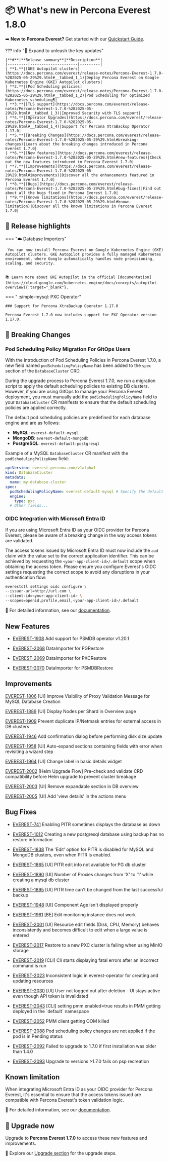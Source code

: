# 📦 What's new in Percona Everest 1.8.0

➡️ **New to Percona Everest?** Get started with our [Quickstart Guide](https://docs.percona.com/everest/quick-install.html).


??? info "🔑 Expand to unleash the key updates"

    |**#**|**Release summary**|**Description**|
    |---------|---------------------|---------|
    | **1.**|[GKE Autopilot clusters](https://docs.percona.com/everest/release-notes/Percona-Everest-1.7.0-%282025-05-29%29.html#__tabbed_1_1)|Deploy Percona Everest on Google Kubernetes Engine (GKE) Autopilot clusters|
    | **2.**|[Pod Scheduling policies](https://docs.percona.com/everest/release-notes/Percona-Everest-1.7.0-%282025-05-29%29.html#__tabbed_1_2)|Pod Scheduling for optimized Kubernetes scheduling¶|
    | **3.**|[TLS support](https://docs.percona.com/everest/release-notes/Percona-Everest-1.7.0-%282025-05-29%29.html#__tabbed_1_3)|Improved Security with TLS support|
    | **4.**|[Operator Upgrades](https://docs.percona.com/everest/release-notes/Percona-Everest-1.7.0-%282025-05-29%29.html#__tabbed_1_4)|Support for Percona XtraBackup Operator 1.17.0|
    | **5.**|[Breaking Changes](https://docs.percona.com/everest/release-notes/Percona-Everest-1.7.0-%282025-05-29%29.html#breaking-changes)|Learn about the breaking changes introduced in Percona Everest 1.7.0|
    | **6.**|[New features](https://docs.percona.com/everest/release-notes/Percona-Everest-1.7.0-%282025-05-29%29.html#new-features)|Check out the new features introduced in Percona Everest 1.7.0|
    | **7.**|[Improvements](https://docs.percona.com/everest/release-notes/Percona-Everest-1.7.0-%282025-05-29%29.html#improvements)|Discover all the enhancements featured in Percona Everest 1.7.0|
    | **8.**|[Bugs](https://docs.percona.com/everest/release-notes/Percona-Everest-1.7.0-%282025-05-29%29.html#bug-fixes)|Find out about all the bugs fixed in Percona Everest 1.7.0|
    | **9.**|[Known limitations](https://docs.percona.com/everest/release-notes/Percona-Everest-1.7.0-%282025-05-29%29.html#known-limitation)|Discover all the known limitations in Percona Everest 1.7.0|


## 🌟 Release highlights

=== "☁️ Database Importers"

     You can now install Percona Everest on Google Kubernetes Engine (GKE) Autopilot clusters. GKE Autopilot provides a fully managed Kubernetes environment, where Google automatically handles node provisioning, scaling, and security. 


    📚 Learn more about GKE Autopilot in the official [documentation](https://cloud.google.com/kubernetes-engine/docs/concepts/autopilot-overview){:target="_blank"}.



=== " :simple-mysql: PXC Operator"
    
    ### Support for Percona XtraBackup Operator 1.17.0

    Percona Everest 1.7.0 now includes support for PXC Operator version 1.17.0.


## 🛑 Breaking Changes

### Pod Scheduling Policy Migration For GitOps Users

With the introduction of Pod Scheduling Policies in Percona Everest 1.7.0, a new field named `podSchedulingPolicyName` has been added to the `spec` section of the `DatabaseCluster` CRD.

During the upgrade process to Percona Everest 1.7.0, we run a migration script to apply the default scheduling policies to existing DB clusters. However, if you are using GitOps to manage your Percona Everest deployment, you must manually add the `podSchedulingPolicyName` field to your `DatabaseCluster` CR manifests to ensure that the default scheduling policies are applied correctly.

The default pod scheduling policies are predefined for each database engine and are as follows:

- **MySQL**: `everest-default-mysql`
- **MongoDB**: `everest-default-mongodb`
- **PostgreSQL**: `everest-default-postgresql`

Example of a MySQL `DatabaseCluster` CR manifest with the `podSchedulingPolicyName` field:

```yaml
apiVersion: everest.percona.com/v1alpha1
kind: DatabaseCluster
metadata:
  name: my-database-cluster
spec:
  podSchedulingPolicyName: everest-default-mysql # Specify the default MySQL scheduling policy
  engine:
    type: pxc
  # Other fields...
```


### OIDC Integration with Microsoft Entra ID

If you are using Microsoft Entra ID as your OIDC provider for Percona Everest, please be aware of a breaking change in the way access tokens are validated. 

The access tokens issued by Microsoft Entra ID must now include the `aud` claim with the value set to the correct application identifier. This can be achieved by requesting the `<your-app-client-id>/.default` scope when obtaining the access token.
Please ensure you configure Everest's OIDC settings requesting the correct scope to avoid any disruptions in your authentication flow:

```sh
everestctl settings oidc configure \
--issuer-url=http://url.com \
--client-id=<your-app-client-id> \
--scopes=openid,profile,email,<your-app-client-id>/.default
```

📘 For detailed information, see our [documentation](https://docs.percona.com/everest/reference/known_limitations.html#oidc-integration-with-microsoft-entra).

## New Features

- [EVEREST-1908](https://perconadev.atlassian.net/browse/EVEREST-1908) Add support for PSMDB operator v1.20.1

- [EVEREST-2068](https://perconadev.atlassian.net/browse/EVEREST-2068) DataImporter for PGRestore

- [EVEREST-2069](https://perconadev.atlassian.net/browse/EVEREST-2069) DataImporter for PXCRestore

- [EVEREST-2070](https://perconadev.atlassian.net/browse/EVEREST-2070) DataImporter for PSMDBRestore


## Improvements

[EVEREST-1806](https://perconadev.atlassian.net/browse/EVEREST-1806) \[UI\] Improve Visibility of Proxy Validation Message for MySQL Database Creation 

[EVEREST-1889](https://perconadev.atlassian.net/browse/EVEREST-1889) \[UI\] Display Nodes per Shard in Overview page

[EVEREST-1909](https://perconadev.atlassian.net/browse/EVEREST-1909) Prevent duplicate IP/Netmask entries for external access in DB clusters

[EVEREST-1946](https://perconadev.atlassian.net/browse/EVEREST-1946) Add confirmation dialog before performing disk size update

[EVEREST-1958](https://perconadev.atlassian.net/browse/EVEREST-1958)  \[UI\] Auto-expand sections containing fields with error when revisiting a wizard step

[EVEREST-1964](https://perconadev.atlassian.net/browse/EVEREST-1964) \[UI\] Change label in basic details widget 

[EVEREST-2002](https://perconadev.atlassian.net/browse/EVEREST-2002) \[Helm Upgrade Flow\] Pre-check and validate CRD compatibility before Helm upgrade to prevent cluster breakage

[EVEREST-2003](https://perconadev.atlassian.net/browse/EVEREST-2003) \[UI\] Remove expandable section in DB overview

[EVEREST-2005](https://perconadev.atlassian.net/browse/EVEREST-2005) \[UI\] Add 'view details' in the actions menu


## Bug Fixes

- [EVEREST-741](https://perconadev.atlassian.net/browse/EVEREST-741) Enabling PITR sometimes displays the database as down

- [EVEREST-1012](https://perconadev.atlassian.net/browse/EVEREST-1012) Creating a new postgresql database using backup has no restore information

- [EVEREST-1838](https://perconadev.atlassian.net/browse/EVEREST-1838) The 'Edit' option for PITR is disabled for MySQL and MongoDB clusters, even when PITR is enabled.

- [EVEREST-1865](https://perconadev.atlassian.net/browse/EVEREST-1865) \[UI\] PITR edit info not available for PG db cluster

- [EVEREST-1890](https://perconadev.atlassian.net/browse/EVEREST-1890) \[UI\] Number of Proxies changes from 'X' to '1' while creating a mysql db cluster

- [EVEREST-1895](https://perconadev.atlassian.net/browse/EVEREST-1895) \[UI\] PITR time can't be changed from the last successful backup

- [EVEREST-1948](https://perconadev.atlassian.net/browse/EVEREST-1948) \[UI\] Component Age isn't displayed properly

- [EVEREST-1961](https://perconadev.atlassian.net/browse/EVEREST-1961) \[BE\] Edit monitoring instance does not work

- [EVEREST-2001](https://perconadev.atlassian.net/browse/EVEREST-2001) \[UI\] Resource edit fields \(Disk, CPU, Memory\) behaves inconsistently and becomes difficult to edit when a large value is entered

- [EVEREST-2017](https://perconadev.atlassian.net/browse/EVEREST-2017) Restore to a new PXC cluster is failing when using MinIO storage

- [EVEREST-2019](https://perconadev.atlassian.net/browse/EVEREST-2019) \[CLI\] Cli starts displaying fatal errors after an incorrect command is run

- [EVEREST-2023](https://perconadev.atlassian.net/browse/EVEREST-2023) Inconsistent logic in everest-operator for creating and updating resources

- [EVEREST-2030](https://perconadev.atlassian.net/browse/EVEREST-2030) \[UI\] User not logged out after deletion - UI stays active even though API token is invalidated

- [EVEREST-2043](https://perconadev.atlassian.net/browse/EVEREST-2043) \[CLI\] setting pmm.enabled=true results in PMM getting deployed in the \`default\` namespace

- [EVEREST-2052](https://perconadev.atlassian.net/browse/EVEREST-2052) PMM client getting OOM killed

- [EVEREST-2088](https://perconadev.atlassian.net/browse/EVEREST-2088) Pod scheduling policy changes are not applied if the pod is in Pending status

- [EVEREST-2092](https://perconadev.atlassian.net/browse/EVEREST-2092) Failed to upgrade to 1.7.0 if first installation was older than 1.4.0

- [EVEREST-2093](https://perconadev.atlassian.net/browse/EVEREST-2093) Upgrade to versions >1.7.0 fails on psp recreation



## Known limitation

When integrating Microsoft Entra ID as your OIDC provider for Percona Everest, it's essential to ensure that the access tokens issued are compatible with Percona Everest's token validation logic.

📘 For detailed information, see our [documentation](https://docs.percona.com/everest/reference/known_limitations.html#oidc-integration-with-microsoft-entra).

## 🚀 Upgrade now

Upgrade to **Percona Everest 1.7.0** to access these new features and improvements. 

📘 Explore our [Upgrade section](https://docs.percona.com/everest/upgrade/upgrade_with_helm.html) for the upgrade steps.
